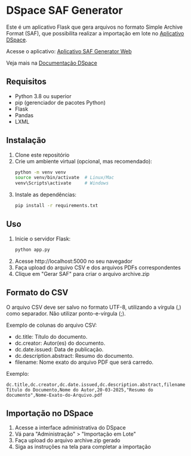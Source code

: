 # DSpace SAF Generator

Este é um aplicativo Flask que gera arquivos no formato Simple Archive Format (SAF), que possibilita realizar a importação em lote no [Aplicativo DSpace](https://dspace.org/).

Acesse o aplicativo: [Aplicativo SAF Generator Web](https://saf.waydigital.com.br)

Veja mais na [Documentação DSpace](https://wiki.lyrasis.org/display/DSDOC8x/Importing+and+Exporting+Items+via+Simple+Archive+Format)

## Requisitos

- Python 3.8 ou superior
- pip (gerenciador de pacotes Python)
- Flask
- Pandas
- LXML

## Instalação

1. Clone este repositório
2. Crie um ambiente virtual (opcional, mas recomendado):
   ```bash
   python -m venv venv
   source venv/bin/activate  # Linux/Mac
   venv\Scripts\activate     # Windows
   ```
3. Instale as dependências:
   ```bash
   pip install -r requirements.txt
   ```

## Uso

1. Inicie o servidor Flask:
   ```bash
   python app.py
   ```
2. Acesse http://localhost:5000 no seu navegador
3. Faça upload do arquivo CSV e dos arquivos PDFs correspondentes
4. Clique em "Gerar SAF" para criar o arquivo archive.zip

## Formato do CSV

O arquivo CSV deve ser salvo no formato UTF-8, utilizando a vírgula (,) como separador. Não utilizar ponto-e-vírgula (;).

Exemplo de colunas do arquivo CSV:

- dc.title: Título do documento.
- dc.creator: Autor(es) do documento.
- dc.date.issued: Data de publicação.
- dc.description.abstract: Resumo do documento.
- filename: Nome exato do arquivo PDF que será carredo.

Exemplo:
```csv
dc.title,dc.creator,dc.date.issued,dc.description.abstract,filename
Título do Documento,Nome do Autor,20-03-2025,"Resumo do documento",Nome-Exato-do-Arquivo.pdf
```

## Importação no DSpace

1. Acesse a interface administrativa do DSpace
2. Vá para "Administração" > "Importação em Lote"
3. Faça upload do arquivo archive.zip gerado
4. Siga as instruções na tela para completar a importação 
